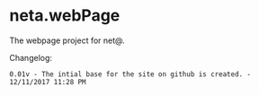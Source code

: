 # neta.webPage
The webpage project for net@.

Changelog:

    0.01v - The intial base for the site on github is created. - 12/11/2017 11:28 PM
